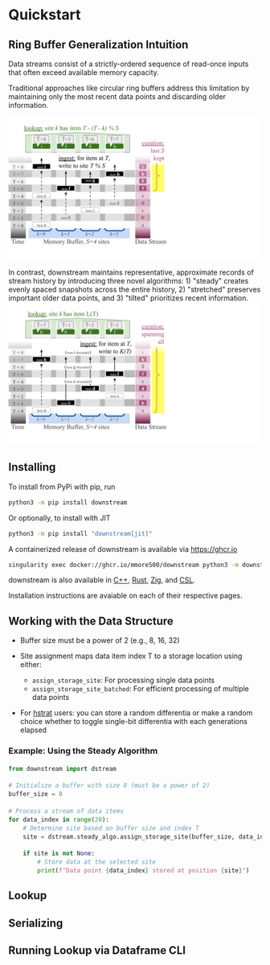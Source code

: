 # Quickstart


## Ring Buffer Generalization Intuition


Data streams consist of a strictly-ordered sequence of read-once inputs that often exceed available memory capacity.

Traditional approaches like circular ring buffers address this limitation by maintaining only the most recent data points and discarding older information.

![Traditional ring buffer](buffer-2.png)


In contrast, downstream maintains representative, approximate records of stream history by introducing three novel algorithms: 1) "steady" creates evenly spaced snapshots across the entire history, 2) "stretched" preserves important older data points, and 3) "tilted" prioritizes recent information.
![downstream](buffer-1.png)

## Installing

To install from PyPi with pip, run

```bash
python3 -m pip install downstream
```

Or optionally, to install with JIT

```bash
python3 -m pip install "downstream[jit]"
```

A containerized release of downstream is available via <https://ghcr.io>

```bash
singularity exec docker://ghcr.io/mmore500/downstream python3 -m downstream --help
```

downstream is also available in [C++](cpp.md), [Rust](rust.md), [Zig](zig.md), and [CSL](csl.md).

Installation instructions are avaiable on each of their respective pages.

## Working with the Data Structure

- Buffer size must be a power of 2 (e.g., 8, 16, 32)
- Site assignment maps data item index T to a storage location using either:

    - `assign_storage_site`: For processing single data points
    - `assign_storage_site_batched`: For efficient processing of multiple data points

- For [hstrat](https://github.com/mmore500/hstrat) users: you can store a random differentia or make a random choice whether to toggle single-bit differentia with each generations elapsed

### Example: Using the Steady Algorithm
```python
from downstream import dstream

# Initialize a buffer with size 8 (must be a power of 2)
buffer_size = 8

# Process a stream of data items
for data_index in range(20):
    # Determine site based on buffer size and index T
    site = dstream.steady_algo.assign_storage_site(buffer_size, data_index)

    if site is not None:
        # Store data at the selected site
        print(f"Data point {data_index} stored at position {site}")
```

## Lookup


## Serializing


## Running Lookup via Dataframe CLI